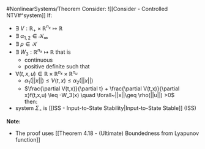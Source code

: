 #NonlinearSystems/Theorem 
Consider: ![[Consider - Controlled NTV#^system]]
If:
- $\exists~V:\mathbb{R}_+\times\mathbb{R}^{n_x}\mapsto\mathbb{R}$ 
- $\exists~\alpha_{1,2} \in \mathcal{K}_\infty$
- $\exists~\rho \in \mathcal{K}$
- $\exists~W_3:\mathbb{R}^{n_x}\mapsto\mathbb{R}$  that is
	- continuous
	- positive definite
such that
- $\forall(t,x,u)\in \mathbb{R}\times\mathbb{R}^{n_x}\times\mathbb{R}^{n_u}$
	- $\alpha_1(||x||) \leq V(t,x) \leq \alpha_2(||x||)$
	- $\frac{\partial V(t,x)}{\partial t} + \frac{\partial V(t,x)}{\partial x}f(t,x,u) \leq -W_3(x) \quad \forall~||x||\geq \rho(||u||) >0$  
then:
- system $\Sigma_\circ$ is [[ISS - Input-to-State Stability|Input-to-State Stable]] (ISS)


**Note:**
- The proof uses [[Theorem 4.18 - (Ultimate) Boundedness from Lyapunov function]]


